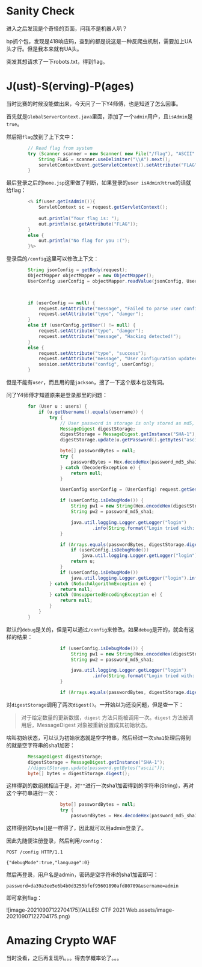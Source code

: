 # Sanity Check

进入之后发现是个奇怪的页面，问我不是机器人叭？

bp抓个包，发现是418响应码，查到的都是说这是一种反爬虫机制，需要加上UA头才行。但是我本来就有UA头。

突发其想请求了一下robots.txt，得到flag。



# J(ust)-S(erving)-P(ages)

当时比赛的时候没能做出来，今天问了一下Y4师傅，也是知道了怎么回事。



首先就是`GlobalServerContext.java`里面，添加了一个`admin`用户，且`isAdmin`是`true`。

然后把`flag`放到了上下文中：

```java
        // Read flag from system
        try (Scanner scanner = new Scanner( new File("/flag"), "ASCII" )) {
            String FLAG = scanner.useDelimiter("\\A").next();
            servletContextEvent.getServletContext().setAttribute("FLAG", FLAG);
        }
```

最后登录之后的`home.jsp`这里做了判断，如果登录的`user isAdmin为true`的话就给flag：

```java
		<% if(user.getIsAdmin()){ 
			ServletContext sc = request.getServletContext();
     		
			out.println("Your flag is: "); 
			out.println(sc.getAttribute("FLAG"));
		}
		else {
			out.println("No flag for you :("); 
		}%>
```

登录后的`/config`这里可以修改上下文：

```java
        String jsonConfig = getBody(request);
        ObjectMapper objectMapper = new ObjectMapper();
        UserConfig userConfig = objectMapper.readValue(jsonConfig, UserConfig.class);

        

        if (userConfig == null) {
            request.setAttribute("message", "Failed to parse user configuration");
            request.setAttribute("type", "danger");
        }
        else if (userConfig.getUser() != null) {
            request.setAttribute("type", "danger");
            request.setAttribute("message", "Hacking detected!");
        }
        else {
            request.setAttribute("type", "success");
            request.setAttribute("message", "User configuration updated");
            session.setAttribute("config", userConfig);
        }
```

但是不能有`user`，而且用的是`jackson`，搜了一下这个版本也没有洞。



问了Y4师傅才知道原来是登录那里的问题：

```java
		for (User u : users) {
			if (u.getUsername().equals(username)) {
				try {
					// User password in storage is only stored as md5, we should hash it again
					MessageDigest digestStorage;
					digestStorage = MessageDigest.getInstance("SHA-1");
					digestStorage.update(u.getPassword().getBytes("ascii"));

					byte[] passwordBytes = null;
					try {
						passwordBytes = Hex.decodeHex(password_md5_sha1);
					} catch (DecoderException e) {
						return null;
					}

					UserConfig userConfig = (UserConfig) request.getSession().getAttribute("config");

					if (userConfig.isDebugMode()) {
						String pw1 = new String(Hex.encodeHex(digestStorage.digest()));
						String pw2 = password_md5_sha1;

						java.util.logging.Logger.getLogger("login")
								.info(String.format("Login tried with: %s == %s", pw1, pw2));
					}

					if (Arrays.equals(passwordBytes, digestStorage.digest())) {
						if (userConfig.isDebugMode())
							java.util.logging.Logger.getLogger("login").info("Passwords were equal");
						return u;
					}
					if (userConfig.isDebugMode())
						java.util.logging.Logger.getLogger("login").info("Passwords were NOT equal");
				} catch (NoSuchAlgorithmException e) {
					return null;
				} catch (UnsupportedEncodingException e) {
					return null;
				}
			}
		}
```

默认的`debug`是关的，但是可以通过`/config`来修改。如果`debug`是开的，就会有这样的结果：

```java
					if (userConfig.isDebugMode()) {
						String pw1 = new String(Hex.encodeHex(digestStorage.digest()));
						String pw2 = password_md5_sha1;

						java.util.logging.Logger.getLogger("login")
								.info(String.format("Login tried with: %s == %s", pw1, pw2));
					}

					if (Arrays.equals(passwordBytes, digestStorage.digest())) {
```

对`digestStorage`调用了两次`digest()`。一开始以为还没问题，但是查一下：

> 对于给定数量的更新数据，`digest` 方法只能被调用一次。`digest` 方法被调用后，MessageDigest 对象被重新设置成其初始状态。

啥叫初始状态，可以认为初始状态就是空字符串，然后经过一次`sha1`处理后得到的就是空字符串的sha1加密：

```java
        MessageDigest digestStorage;
        digestStorage = MessageDigest.getInstance("SHA-1");
        //digestStorage.update(password.getBytes("ascii"));
        byte[] bytes = digestStorage.digest();
```

这样得到的数组就相当于是，对`""`进行一次sha1加密得到的字符串(String)，再对这个字符串进行一次：

```java
					byte[] passwordBytes = null;
					try {
						passwordBytes = Hex.decodeHex(password_md5_sha1);
```

这样得到的byte[]是一样得了，因此就可以用admin登录了。



因此先随便注册登录，然后利用`/config`：

```
POST /config HTTP/1.1

{"debugMode":true,"language":0}
```

然后再登录，用户名是admin，密码是空字符串的sha1加密即可：

```
password=da39a3ee5e6b4b0d3255bfef95601890afd80709&username=admin
```

即可拿到flag：

![image-20210907122704175](ALLES! CTF 2021 Web.assets/image-20210907122704175.png)





# Amazing Crypto WAF

当时没看，之后再复现叭。。。得去学概率论了。。。